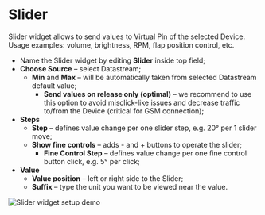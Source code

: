 # Slider

Slider widget allows to send values to Virtual Pin of the selected Device.   
Usage examples: volume, brightness, RPM, flap position control, etc.

* Name the Slider widget by editing **Slider** inside top field; 
* **Choose Source** – select Datastream;
  * **Min** and **Max** – will be automatically taken from selected Datastream default value; 
    * **Send values on release only \(optimal\)** – we recommend to use this option to avoid misclick-like issues and decrease traffic to/from the Device \(critical for GSM connection\);  
* **Steps**  
  * **Step** – defines value change per one slider step, e.g. 20° per 1 slider move;
  * **Show fine controls** – adds - and + buttons to operate the slider;
    * **Fine Control Step** – defines value change per one fine control button click, e.g. 5° per click;
* **Value**  
  * **Value position** – left or right side to the Slider;
  * **Suffix** – type the unit you want to be viewed near the value.

![Slider widget setup demo](../../../.gitbook/assets/slider_setup.gif)

